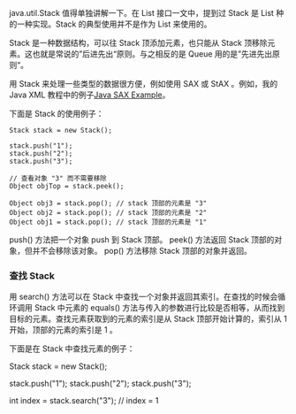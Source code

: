 java.util.Stack 值得单独讲解一下。在 List 接口一文中，提到过 Stack 是 List 种的一种实现。Stack 的典型使用并不是作为 List 来使用的。
 
Stack 是一种数据结构，可以往 Stack 顶添加元素，也只能从 Stack 顶移除元素。这也就是常说的”后进先出“原则。与之相反的是 Queue 用的是”先进先出原则“。

用 Stack 来处理一些类型的数据很方便，例如使用 SAX 或 StAX 。例如，我的 Java XML 教程中的例子[Java SAX Example](http://tutorials.jenkov.com/java-xml/sax-example.html)。

下面是 Stack 的使用例子：

    Stack stack = new Stack();
    
    stack.push("1");
    stack.push("2");
    stack.push("3");
    
    // 查看对象 "3" 而不需要移除
    Object objTop = stack.peek();
    
    Object obj3 = stack.pop(); // stack 顶部的元素是 "3"
    Object obj2 = stack.pop(); // stack 顶部的元素是 "2"
    Object obj1 = stack.pop(); // stack 顶部的元素是 "1"
    
push() 方法把一个对象 push 到 Stack 顶部。
peek() 方法返回 Stack 顶部的对象，但并不会移除该对象。
pop() 方法移除 Stack 顶部的对象并返回。
    
### 查找 Stack
用 search() 方法可以在 Stack 中查找一个对象并返回其索引。在查找的时候会循环调用 Stack 中元素的 equals() 方法与传入的参数进行比较是否相等，从而找到目标的元素。查找元素获取到的元素的索引是从 Stack 顶部开始计算的，索引从 1 开始，顶部的元素的索引是 1 。
    
下面是在 Stack 中查找元素的例子：
   
   Stack stack = new Stack();
   
   stack.push("1");
   stack.push("2");
   stack.push("3");
   
   int index = stack.search("3"); // index = 1
    
